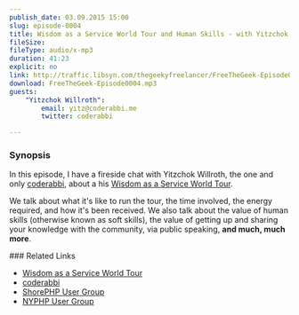 ```yaml
---
publish_date: 03.09.2015 15:00
slug: episode-0004
title: Wisdom as a Service World Tour and Human Skills - with Yitzchok Willroth
fileSize:
fileType: audio/x-mp3
duration: 41:23
explicit: no
link: http://traffic.libsyn.com/thegeekyfreelancer/FreeTheGeek-Episode0004.mp3
download: FreeTheGeek-Episode0004.mp3
guests:
    "Yitzchok Willroth":
        email: yitz@coderabbi.me
        twitter: coderabbi

---
```

### Synopsis

In this episode, I have a fireside chat with Yitzchok Willroth, the one and only [coderabbi](https://twitter.com/@coderabbi), about a his [Wisdom as a Service World Tour](http://wisdomworldtour.com/).

We talk about what it's like to run the tour, the time involved, the energy required, and how it's been received. We also talk about the value of human skills (otherwise known as soft skills), the value of getting up and sharing your knowledge with the community, via public speaking, **and much, much more**.

### Related Links

- [Wisdom as a Service World Tour](http://wisdomworldtour.com/)
- [coderabbi](https://twitter.com/@coderabbi)
- [ShorePHP User Group](http://shorephp.org/)
- [NYPHP User Group](http://nyphp.org/)
